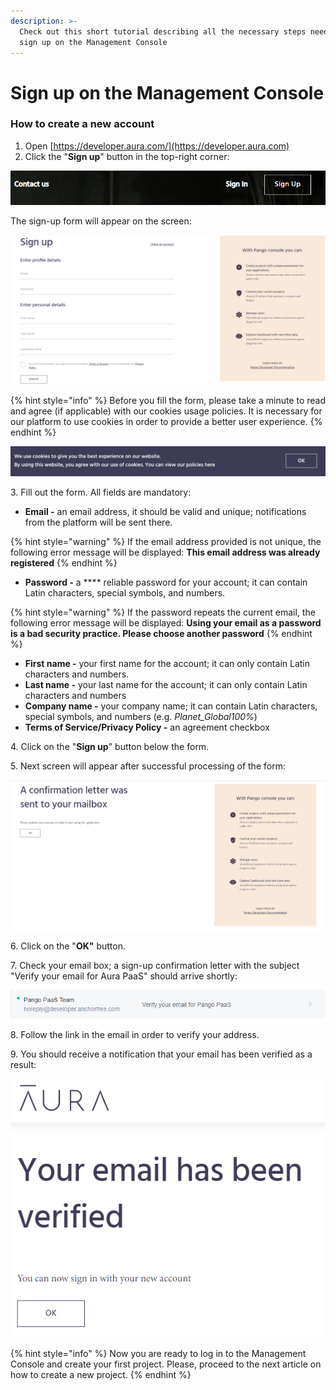 ```yaml
---
description: >-
  Check out this short tutorial describing all the necessary steps needed to
  sign up on the Management Console
---
```


# Sign up on the Management Console

### **How to create a new account**

1. Open [https://developer.aura.com/](https://developer.aura.com)
2. Click the "**Sign up**" button in the top-right corner:

![](../.gitbook/assets/sign-up-button-landing.png)

The sign-up form will appear on the screen:

![Sign-up form page](../.gitbook/assets/sign-up-form.png)

{% hint style="info" %}
Before you fill the form, please take a minute to read and agree (if applicable) with our cookies usage policies. It is necessary for our platform to use cookies in order to provide a better user experience.
{% endhint %}

![Cookie usage policy alert](../.gitbook/assets/screenshot-2021-05-27-at-16.04.34.png)

3\.  Fill out the form. All fields are mandatory:

* **Email -** an email address, it should be valid and unique; notifications from the platform will be sent there.

{% hint style="warning" %}
If the email address provided is not unique, the following error message will be displayed: **This email address was already registered**
{% endhint %}

* **Password -** a **** reliable password for your account; it can contain Latin characters, special symbols, and numbers.

{% hint style="warning" %}
If the password repeats the current email, the following error message will be displayed: **Using your email as a password is a bad security practice. Please choose another password**
{% endhint %}

* **First name -** your first name for the account; it can only contain Latin characters and numbers.
* **Last name -** your last name for the account; it can only contain Latin characters and numbers
* **Company name -** your company name; it can contain Latin characters, special symbols, and numbers (e.g. _Planet\_Global100%_)
* **Terms of Service/Privacy Policy -** an agreement checkbox

4\. Click on the "**Sign up**" button below the form.

5\. Next screen will appear after successful processing of the form:

![Confirmation page](../.gitbook/assets/email-sign-up-confirmation.png)

6\. Click on the "**OK"** button.

7\. Check your email box; a sign-up confirmation letter with the subject "Verify your email for Aura PaaS" should arrive shortly:

![Email adress verification request](../.gitbook/assets/email-confirmation.png)

8\. Follow the link in the email in order to verify your address.

9\. You should receive a notification that your email has been verified as a result:

![Successful email address verification](../.gitbook/assets/email-verified.png)

{% hint style="info" %}
Now you are ready to log in to the Management Console and create your first project. Please, proceed to the next article on how to create a new project.
{% endhint %}

